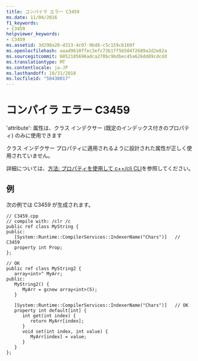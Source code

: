 ```yaml
---
title: コンパイラ エラー C3459
ms.date: 11/04/2016
f1_keywords:
- C3459
helpviewer_keywords:
- C3459
ms.assetid: 3d290a20-d313-4c07-9bd8-c5c159cb169f
ms.openlocfilehash: aaad9610ffec3efc73b1ff5650472689a2d2e82a
ms.sourcegitcommit: 6052185696adca270bc9bdbec45a626dd89cdcdd
ms.translationtype: MT
ms.contentlocale: ja-JP
ms.lasthandoff: 10/31/2018
ms.locfileid: "50438017"
---
```

# <a name="compiler-error-c3459"></a>コンパイラ エラー C3459

'attribute': 属性は、クラス インデクサー (既定のインデックス付きのプロパティ) のみに使用できます

クラス インデクサー プロパティに適用されるように設計された属性が正しく使用されていません。

詳細については、[方法: プロパティを使用して c++/cli CLI](../../dotnet/how-to-use-properties-in-cpp-cli.md)を参照してください。

## <a name="example"></a>例

次の例では C3459 が生成されます。

```
// C3459.cpp
// compile with: /clr /c
public ref class MyString {
public:
   [System::Runtime::CompilerServices::IndexerName("Chars")]   // C3459
   property int Prop;
};

// OK
public ref class MyString2 {
   array<int>^ MyArr;
public:
   MyString2() {
      MyArr = gcnew array<int>(5);
   }

   [System::Runtime::CompilerServices::IndexerName("Chars")]   // OK
   property int default[int] {
      int get(int index) {
         return MyArr[index];
      }
      void set(int index, int value) {
         MyArr[index] = value;
      }
   }
};
```